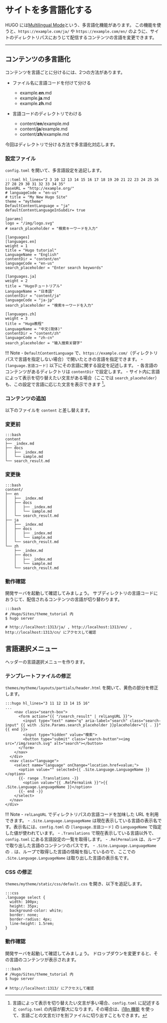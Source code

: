 # サイトを多言語化する

HUGO には[Multilingual Mode](https://gohugo.io/content-management/multilingual/)という、多言語化機能があります。
この機能を使うと、`https://example.com/ja/` や `https://example.com/en/` のように、サイトのディレクトリパスにおうじて配信するコンテンツの言語を変更できます。

---

## コンテンツの多言語化

コンテンツを言語ごとに分けるには、2つの方法があります。

- ファイル名に言語コードを付けて分ける
    - example.**en**.md
    - example.**ja**.md
    - example.**zh**.md

- 言語コードのディレクトリでわける
    - content/**en**/example.md
    - content/**ja**/example.md
    - content/**zh**/example.md

今回はディレクトリで分ける方法で多言語化対応します。

### 設定ファイル

`config.toml` を開いて、多言語設定を追記します。

    :::toml hl_lines="2 3 10 12 13 14 15 16 17 18 19 20 21 22 23 24 25 26 27 28 29 30 31 32 33 34 35"
    baseURL = "http://example.org/"
    # languageCode = "en-us"
    # title = "My New Hugo Site"
    theme = "mytheme"
    DefaultContentLanguage = "ja"
    defaultContentLanguageInSubdir= true

    [params]
    logo = "/img/logo.svg"
    # search_placeholder = "検索キーワードを入力"

    [languages]
    [languages.en]
    weight = 1
    title = "Hugo tutorial"
    LanguageName = "English"
    contentDir = "content/en"
    languageCode = "en-us"
    search_placeholder = "Enter search keywords"

    [languages.ja]
    weight = 2
    title = "Hugoチュートリアル"
    LanguageName = "日本語"
    contentDir = "content/ja"
    languageCode = "ja-jp"
    search_placeholder = "検索キーワードを入力"

    [languages.zh]
    weight = 3
    title = "Hugo教程"
    LanguageName = "中文(简体)"
    contentDir = "content/zh"
    languageCode = "zh-cn"
    search_placeholder = "输入搜索关键字"

!!! Note
    - `DefaultContentLanguage` で、`https://example.com/`（ディレクトリパスで言語を指定しない場合）で開いたときの言語を指定できます。
    - `[language.言語コード]` 以下にその言語に関する設定を記述します。
        - 各言語のコンテンツがあるディレクトリは `contentDir` で設定します。
        - サイト内に言語によって表示を切り替えたい文言がある場合（ここでは `search_placeholder`）も、この設定で言語に応じた文言を表示できます [^1]。

[^1]: 言語によって表示を切り替えたい文言が多い場合、`config.toml` に記述すると `config.toml` の内容が膨大になります。その場合は、[i18n 機能](https://gohugo.io/functions/i18n/) を使って、言語ごとの文言だけを別ファイルに切り出すこともできます。

### コンテンツの追加
以下のファイルを `content` と差し替えます。

### 変更前

    :::bash
    content
    ├── _index.md
    ├── docs
    │   ├── _index.md
    │   └── sample.md
    └── search_result.md

### 変更後

    :::bash
    content/
    ├── en
    │   ├── _index.md
    │   ├── docs
    │   │   ├── _index.md
    │   │   └── sample.md
    │   └── search_result.md
    ├── ja
    │   ├── _index.md
    │   ├── docs
    │   │   ├── _index.md
    │   │   └── sample.md
    │   └── search_result.md
    └── zh
        ├── _index.md
        ├── docs
        │   ├── _index.md
        │   └── sample.md
        └── search_result.md

### 動作確認

開発サーバを起動して確認してみましょう。
サブディレクトリの言語コードにおうじて、配信されるコンテンツの言語が切り替わります。

    :::bash
    # /Hugo/Sites/theme_tutorial 内
    $ hugo server

    # http://localhost:1313/ja/ , http://localhost:1313/en/ , http://localhost:1313/cn/ にアクセスして確認

## 言語選択メニュー

ヘッダーの言語選択メニューを作ります。

### テンプレートファイルの修正

`themes/mytheme/layouts/partials/header.html` を開いて、黄色の部分を修正します。

    :::hugo hl_lines="3 11 12 13 14 15 16"
    ...
        <nav class="search-box">
          <form action="{{ "/search_result" | relLangURL }}">
            <input type="text" name="q" aria-label="search" class="search-input" {{ with .Site.Params.search_placeholder }}placeholder="{{ . }}"{{ end }}>
            <input type="hidden" value="検索">
            <button type="submit" class="search-button"><img src="/img/search.svg" alt="search"></button>
          </form>
        </nav>
      </div>
      <nav class="language">
        <select name="language" onChange="location.href=value;">
          <option value="" selected>{{ .Site.Language.LanguageName }}</option>
          {{- range .Translations -}}
            <option value="{{ .RelPermalink }}">{{ .Site.Language.LanguageName }}</option>
          {{- end -}}
        </select>
      </nav>
    </div>

!!! Note
    - `relLangURL` でディレクトリパスの言語コードを加味した URL を利用できます。
    - `.Site.Language.LanguageName` は現在表示している言語の表示名です。表示名には、`config.toml` の `[language.言語コード]` の `LanguageName` で指定した値が使われています。
    - `.Translations` で現在表示している言語以外で、`config.toml` にある言語設定の一覧を取得します。
        - `.RelPermalink` は、ループで取り出した言語のコンテンツのパスです。
        - `.Site.Language.LanguageName` の `.` は、ループで取得した言語の情報を指しているので、ここでの `.Site.Language.LanguageName` は取り出した言語の表示名です。

### CSS の修正

`themes/mytheme/static/css/default.css` を開き、以下を追記します。

    :::css
    .language select {
      width: 100px;
      height: 35px;
      background-color: white;
      border: none;
      border-radius: 4px;
      line-height: 1.5rem;
    }

### 動作確認

開発サーバを起動して確認してみましょう。
ドロップダウンを変更すると、その言語のコンテンツが表示されます。

    :::bash
    # /Hugo/Sites/theme_tutorial 内
    $ hugo server

    # http://localhost:1313/ にアクセスして確認

